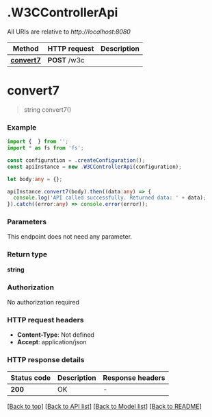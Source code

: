 # .W3CControllerApi

All URIs are relative to *http://localhost:8080*

Method | HTTP request | Description
------------- | ------------- | -------------
[**convert7**](W3CControllerApi.md#convert7) | **POST** /w3c | 


# **convert7**
> string convert7()


### Example


```typescript
import {  } from '';
import * as fs from 'fs';

const configuration = .createConfiguration();
const apiInstance = new .W3CControllerApi(configuration);

let body:any = {};

apiInstance.convert7(body).then((data:any) => {
  console.log('API called successfully. Returned data: ' + data);
}).catch((error:any) => console.error(error));
```


### Parameters
This endpoint does not need any parameter.


### Return type

**string**

### Authorization

No authorization required

### HTTP request headers

 - **Content-Type**: Not defined
 - **Accept**: application/json


### HTTP response details
| Status code | Description | Response headers |
|-------------|-------------|------------------|
**200** | OK |  -  |

[[Back to top]](#) [[Back to API list]](README.md#documentation-for-api-endpoints) [[Back to Model list]](README.md#documentation-for-models) [[Back to README]](README.md)


